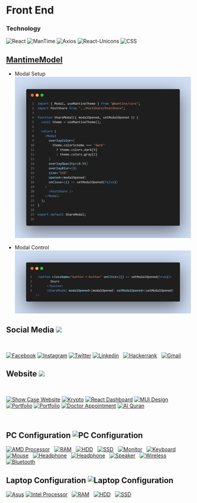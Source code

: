 # Front End

### Technology

![React](https://img.shields.io/badge/React-blue?logo=react)
![ManTime](https://img.shields.io/badge/ManTime-gray?logo=javascript)
![Axios](https://img.shields.io/badge/Axios-gray?logo=javascript)
![React-Unicons](https://img.shields.io/badge/React-Unicons-orange?logo=react)
![CSS](https://img.shields.io/badge/CSS-orange?logo=css3)

## [MantimeModel](https://mantime.dev)

- Modal Setup
  <img src="./ManTimeModal.png" />

- Modal Control
  <img src="./ManTimeModalControl.png" />

## Social Media ![](https://img.shields.io/badge/Status-Available-brightgreen?logo=Statuspage)

<br />

[![Facebook](https://img.shields.io/badge/Facebook-%231877F2?logo=Facebook&logoColor=white)](https://facebook.com/mejanur.mezan.3)
[![Instagram](https://img.shields.io/badge/Instagram-%23E4405F?logo=Instagram&logoColor=white)](https://instagram.com/mejanur.mezan.3)
[![Twitter](https://img.shields.io/badge/Twitter-%231DA1F2?logo=twitter&logoColor=white)](https://twitter.com/MejanurMezan)
[![Linkedin](https://img.shields.io/badge/-LinkedIn-%230A66C2?logo=Linkedin&logoColor=white)](https://www.linkedin.com/in/mejanur-rahman-061998/) &nbsp;
[![Hackerrank](https://img.shields.io/badge/-@Mejanur%20Rahman-%2300EA64?labelColor=%230a360d&logo=hackerrank)](https://www.hackerrank.com/mrmezan06) &nbsp;
[![Gmail](https://img.shields.io/badge/-mrmezan06@gmail.com-%23591408?logo=Gmail&logoColor=%23EA4335)](mailto:mrmezan06@gmail.com)&nbsp;
<br />

## Website ![](https://img.shields.io/badge/Server-Live-brightgreen)

<br />

[![Show Case Website](https://img.shields.io/badge/-Show%20Case%20WebSite-%23611407?logo=html5&logoColor=%23E34F26)](https://akash07105.netlify.app)
[![Krypto](https://img.shields.io/badge/-Krypto-blue?logo=React&logoColor=%2361DAFB)](https://krypto-ether.netlify.app/)
[![React Dashboard](https://img.shields.io/badge/-React%20Dashboard-blue?logo=React&logoColor=%2361DAFB)](https://akash-dashboard.netlify.app/)
[![MUI Design](https://img.shields.io/badge/-MUI%20Tailwind%20Design-blue?logo=React&logoColor=%2361DAFB)](https://mui-tailwind-design.netlify.app)
[![Portfolio](https://img.shields.io/badge/-JavaScript%20Portfolio-gray?logo=Javascript&logoColor=%23F7DF1E)](https://portfolio-mezan.ink)
[![Portfolio](https://img.shields.io/badge/-Portfolio-orange?logo=HTML5&logoColor=white)](https://mrmezan06.github.io)
[![Doctor Appointment](https://img.shields.io/badge/-Doctor%20Appointment-gray?logo=Node.js&logoColor=green)](https://doctor-call-healthy.herokuapp.com/)
[![Al Quran](https://img.shields.io/badge/-Al%20Quran-blueviolet?logo=PHP&logoColor=white)](https://islamic-life.000webhostapp.com/)

<!-- [![Al Quran](https://img.shields.io/badge/-Al%20Quran-blueviolet?logo=PHP&logoColor=white)](http://bookszone.top/) -->
<br />

## PC Configuration ![PC Configuration](https://img.shields.io/badge/PC-Configuration-brightgreen)

[![AMD Processor](https://img.shields.io/badge/Processor-Amd%20Ryzen%205-orange?style=for-the-badge&logo=amd&logoColor=red)](https://mrmezan06.github.io) &nbsp;
[![RAM](https://img.shields.io/badge/RAM-Corsair%2016GB-brightgreen?style=for-the-badge&logo=Corsair&logoColor=brightgreen)](https://mrmezan06.github.io) &nbsp;
[![HDD](https://img.shields.io/badge/HDD-Seagate%207200RPM%202TB-brightgreen?style=for-the-badge&logo=Seagate&logoColor=%236EBE49)](https://mrmezan06.github.io) &nbsp;
[![SSD](https://img.shields.io/badge/SSD-SAMSUNG%20256GB-%231572B6?style=for-the-badge&logo=SAMSUNG&logoColor=blue)](https://mrmezan06.github.io) &nbsp;
[![Monitor](https://img.shields.io/badge/Monitor-SAMSUNG%204K%20Supported-%231572B6?style=for-the-badge&logo=SAMSUNG&logoColor=%231572B6)](https://mrmezan06.github.io) &nbsp;
[![Keyboard](https://img.shields.io/badge/Keyboard-Poseidon|M3%20RGB-brightgreen?style=for-the-badge)](https://mrmezan06.github.io) &nbsp;
[![Mouse](https://img.shields.io/badge/Mouse-GameDias%20RGB-brightgreen?style=for-the-badge)](https://mrmezan06.github.io) &nbsp;
[![Headphone](https://img.shields.io/badge/Headphone-GameDias-brightgreen?style=for-the-badge)](https://mrmezan06.github.io) &nbsp;
[![Headphone](https://img.shields.io/badge/Headphone-Wiresto-brightgreen?style=for-the-badge)](https://mrmezan06.github.io) &nbsp;
[![Speaker](https://img.shields.io/badge/Speaker-Lenovo%20ThinkPlus-%23E2231A?style=for-the-badge&logo=Lenovo&logoColor=%23E2231A)](https://mrmezan06.github.io) &nbsp;
[![Wireless](https://img.shields.io/badge/Wifi-TP%20LINK%20Adapter-%234ACBD6?style=for-the-badge&logo=TP-Link&logoColor=%234ACBD6)](https://mrmezan06.github.io) &nbsp;
[![Bluetooth](https://img.shields.io/badge/Bluetooth-Bluetooth%20Adapter-%230082FC?style=for-the-badge&logo=bluetooth&logoColor=%230082FC)](https://mrmezan06.github.io) &nbsp;

## Laptop Configuration ![Laptop Configuration](https://img.shields.io/badge/Laptop-Configuration-brightgreen)

[![Asus](https://img.shields.io/badge/RAM-8GB-brightgreen?style=for-the-badge&logo=Asus)](https://asus.com/bd/)
[![Intel Processor](https://img.shields.io/badge/Processor-Intel%20Core%20i7%206th%20Gen-%230071C5?style=for-the-badge&logo=intel&logoColor=%230071C5)](https://ark.intel.com/content/www/us/en/ark/products/88194/intel-core-i76500u-processor-4m-cache-up-to-3-10-ghz.html) &nbsp;
[![RAM](https://img.shields.io/badge/RAM-8GB-brightgreen?style=for-the-badge&logo=Asus)](https://asus.com/bd/) &nbsp;
[![HDD](https://img.shields.io/badge/HDD-7200RPM%202TB-brightgreen?style=for-the-badge&logo=Asus)](https://asus.com/bd/) &nbsp;
[![SSD](https://img.shields.io/badge/SSD-128GB-brightgreen?style=for-the-badge&&logoColor=blue)](https://mrmezan06.github.io) &nbsp;
